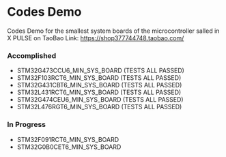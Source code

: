 
# Codes Demo  

Codes Demo for the smallest system boards of the microcontroller salled in X PULSE on TaoBao
Link: https://shop377744748.taobao.com/

### Accomplished

- STM32G473CCU6_MIN_SYS_BOARD (TESTS ALL PASSED)
- STM32F103RCT6_MIN_SYS_BOARD (TESTS ALL PASSED)
- STM32G431CBT6_MIN_SYS_BOARD (TESTS ALL PASSED)
- STM32L431RCT6_MIN_SYS_BOARD (TESTS ALL PASSED)
- STM32G474CEU6_MIN_SYS_BOARD (TESTS ALL PASSED)
- STM32L476RGT6_MIN_SYS_BOARD (TESTS ALL PASSED)


### In Progress

- STM32F091RCT6_MIN_SYS_BOARD
- STM32G0B0CET6_MIN_SYS_BOARD

